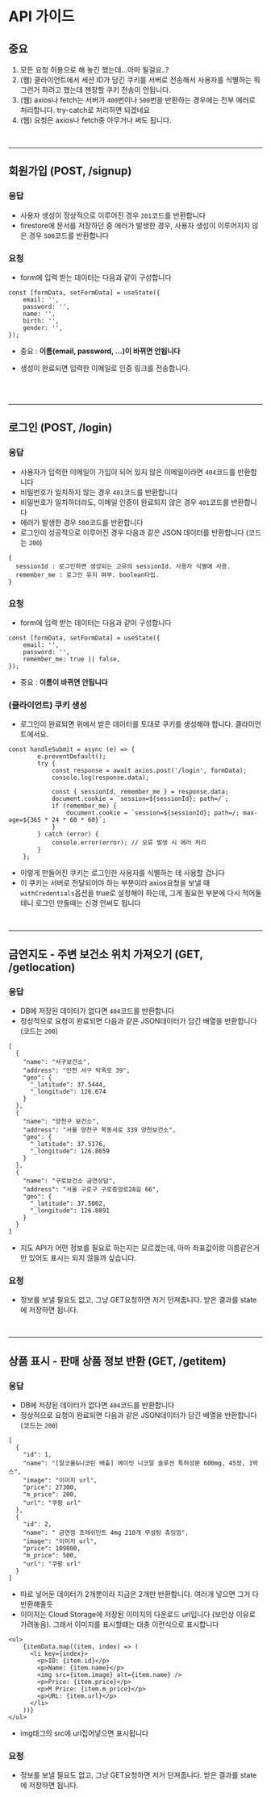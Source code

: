# API 가이드
## 중요
1. 모든 요청 허용으로 해 놓긴 했는데...아마 될걸요..?
2. (웹) 클라이언트에서 세션 ID가 담긴 쿠키를 서버로 전송해서 사용자를 식별하는 뭐 그런거 하려고 했는데 젠장할 쿠키 전송이 안됩니다.
3. (웹) axios나 fetch는 서버가 ```400```번이나 ```500```번을 반환하는 경우에는 전부 에러로 처리합니다. try-catch로 처리하면 되겠네요
4. (웹) 요청은 axios나 fetch중 아무거나 써도 됩니다.
<br>

---
## 회원가입 (POST, /signup)
### 응답
- 사용자 생성이 정상적으로 이루어진 경우 ```201```코드를 반환합니다
- firestore에 문서를 저장하던 중 에러가 발생한 경우, 사용자 생성이 이루어지지 않은 경우 ```500```코드를 반환합니다

### 요청
- form에 입력 받는 데이터는 다음과 같이 구성합니다
```
const [formData, setFormData] = useState({
    email: '',
    password: '',
    name: '',
    birth: '',
    gender: '',
});
```
- 중요 : **이름(email, password, ...)이 바뀌면 안됩니다**

- 생성이 완료되면 입력한 이메일로 인증 링크를 전송합니다.

<br><br>

---
## 로그인 (POST, /login)
### 응답
- 사용자가 입력한 이메일이 가입이 되어 있지 않은 이메일이라면 ```404```코드를 반환합니다
- 비밀번호가 일치하지 않는 경우 ```401```코드를 반환합니다
- 비밀번호가 일치하더라도, 이메일 인증이 완료되지 않은 경우 ```401```코드를 반환합니다
- 에러가 발생한 경우 ```500```코드를 반환합니다
- 로그인이 성공적으로 이루어진 경우 다음과 같은 JSON 데이터를 반환합니다 (코드는 ```200```)
```
{
  sessionId : 로그인하면 생성되는 고유의 sessionId. 사용자 식별에 사용.
  remember_me : 로그인 유지 여부. boolean타입.
}
```

### 요청
- form에 입력 받는 데이터는 다음과 같이 구성합니다
```
const [formData, setFormData] = useState({
    email: '',
    password: '',
    remember_me: true || false,
});
```
- 중요 : **이름이 바뀌면 안됩니다**
   

### (클라이언트) 쿠키 생성
- 로그인이 완료되면 위에서 받은 데이터를 토대로 쿠키를 생성해야 합니다. 클라이언트에서요.
```
const handleSubmit = async (e) => {
        e.preventDefault();
        try {
            const response = await axios.post('/login', formData);
            console.log(response.data);
            
            const { sessionId, remember_me } = response.data;
            document.cookie = `session=${sessionId}; path=/`;
            if (remember_me) {
                document.cookie = `session=${sessionId}; path=/; max-age=${365 * 24 * 60 * 60}`;
            }
        } catch (error) {
            console.error(error); // 오류 발생 시 에러 처리
        }
    };
```
- 이렇게 만들어진 쿠키는 로그인한 사용자를 식별하는 데 사용할 겁니다
- 이 쿠키는 서버로 전달되어야 하는 부분이라 axios요청을 보낼 때 ```withCredentials```옵션을 true로 설정해야 하는데, 그게 필요한 부분에 다시 적어둘테니 로그인 만들때는 신경 안써도 됩니다
<br>

---
## 금연지도 - 주변 보건소 위치 가져오기 (GET, /getlocation)
### 응답
- DB에 저장된 데이터가 없다면 ```404```코드를 반환합니다
- 정상적으로 요청이 완료되면 다음과 같은 JSON데이터가 담긴 배열을 반환합니다 (코드는 ```200```)
```
[
  {
    "name": "서구보건소",
    "address": "인천 서구 탁옥로 39",
    "geo": {
      "_latitude": 37.5444,
      "_longitude": 126.674
    }
  },
  {
    "name": "양천구 보건소",
    "address": "서울 양천구 목동서로 339 양천보건소",
    "geo": {
      "_latitude": 37.5176,
      "_longitude": 126.8659
    }
  },
  {
    "name": "구로보건소 금연상담",
    "address": "서울 구로구 구로중앙로28길 66",
    "geo": {
      "_latitude": 37.5002,
      "_longitude": 126.8891
    }
  }
]
```
- 지도 API가 어떤 정보를 필요로 하는지는 모르겠는데, 아마 좌표값이랑 이름같은거만 있어도 표시는 되지 않을까 싶습니다.

### 요청
- 정보를 보낼 필요도 없고, 그냥 GET요청하면 저거 던져줍니다. 받은 결과를 state에 저장하면 됩니다.
<br>

---
## 상품 표시 - 판매 상품 정보 반환 (GET, /getitem)
### 응답
- DB에 저장된 데이터가 없다면 ```404```코드를 반환합니다
- 정상적으로 요청이 완료되면 다음과 같은 JSON데이터가 담긴 배열을 반환합니다 (코드는 ```200```)
```
[
  {
    "id": 1,
    "name": "[알코올&니코틴 배출] 에이빗 니코알 솔루션 특허성분 600mg, 45정, 1박스",
    "image": "이미지 url",
    "price": 27300,
    "m_price": 200,
    "url": "쿠팡 url"
  },
  {
    "id": 2,
    "name": " 금연껌 프레쉬민트 4mg 210개 무설탕 츄잉껌",
    "image": "이미지 url",
    "price": 109800,
    "m_price": 500,
    "url": "쿠팡 url"
  }
]
```
- 따로 넣어둔 데이터가 2개뿐이라 지금은 2개만 반환합니다. 여러개 넣으면 그거 다 반환해줄듯
- 이미지는 Cloud Storage에 저장된 이미지의 다운로드 url입니다 (보안상 이유로 가려놓음). 그래서 이미지를 표시할떄는 대충 이런식으로 표시합니다
```
<ul>
    {itemData.map((item, index) => (
      <li key={index}>
        <p>ID: {item.id}</p>
        <p>Name: {item.name}</p>
        <img src={item.image} alt={item.name} /> 
        <p>Price: {item.price}</p>
        <p>M Price: {item.m_price}</p>
        <p>URL: {item.url}</p>
      </li>
    ))}
</ul>
```
- img태그의 src에 url집어넣으면 표시됩니다

### 요청
- 정보를 보낼 필요도 없고, 그냥 GET요청하면 저거 던져줍니다. 받은 결과를 state에 저장하면 됩니다.
